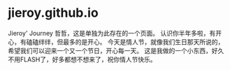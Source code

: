 # jieroy.github.io
Jieroy' Journey
哲哲，这是单独为此存在的一个页面。
认识你半年多啦，有开心，有磕磕绊绊，但最多的是开心。
今天是情人节，就像我们生日那天所说的，希望我们可以迎来一个又一个节日，开心每一天。
这是我做的一个小东西，好久不用FLASH了，好多都想不想来了，祝你情人节快乐。
